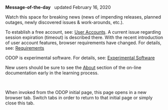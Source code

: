 **Message-of-the-day** &nbsp; updated February 16, 2020   

Watch this space for breaking news 
(news of impending releases, planned outages, newly discovered issues & work-arounds, etc.). 

To establish a free account, see: [User Accounts](userAccounts). 
A current issue regarding session expiration (timeout) is described there. 
With the recent introduction of user account features, browser requirements have changed. 
For details, see: [Requirements](requirements)  

ODOP is experimental software. 
For details, see: [Experimental Software](experimental)   

New users should be sure to see the [About](../About) section of the on-line documentation 
early in the learning process.

&nbsp;

When invoked from the ODOP initial page, this page opens in a new browser tab.
Switch tabs in order to return to that initial page or simply close this tab.
 